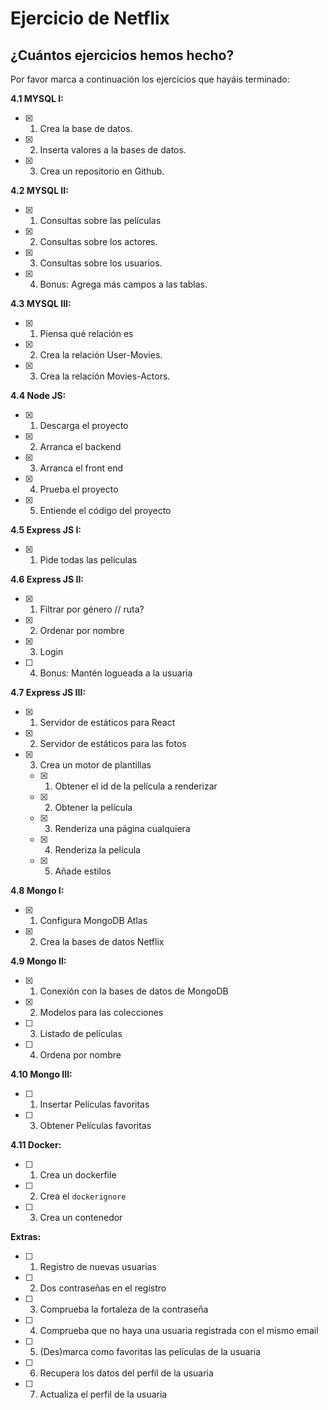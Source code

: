 # Ejercicio de Netflix

## ¿Cuántos ejercicios hemos hecho?

Por favor marca a continuación los ejercicios que hayáis terminado:

**4.1 MYSQL I:**

- [x] 1.  Crea la base de datos.
- [X] 2.  Inserta valores a la bases de datos.
- [X] 3.  Crea un repositorio en Github.

**4.2 MYSQL II:**

- [x] 1.  Consultas sobre las películas
- [x] 2.  Consultas sobre los actores.
- [x] 3.  Consultas sobre los usuarios.
- [x] 4.  Bonus: Agrega más campos a las tablas.

**4.3 MYSQL III:**

- [x] 1.  Piensa qué relación es
- [x] 2.  Crea la relación User-Movies.
- [x] 3.  Crea la relación Movies-Actors.

**4.4 Node JS:**

- [x] 1. Descarga el proyecto
- [x] 2. Arranca el backend
- [x] 3. Arranca el front end
- [x] 4. Prueba el proyecto
- [x] 5. Entiende el código del proyecto

**4.5 Express JS I:**

- [X] 1. Pide todas las películas

**4.6 Express JS II:**

- [X] 1. Filtrar por género // ruta? 
- [X] 2. Ordenar por nombre
- [X] 3. Login
- [ ] 4. Bonus: Mantén logueada a la usuaria

**4.7 Express JS III:**

- [X] 1. Servidor de estáticos para React
- [X] 2. Servidor de estáticos para las fotos
- [X] 3. Crea un motor de plantillas

  - [X] 1. Obtener el id de la película a renderizar
  - [X] 2. Obtener la película
  - [X] 3. Renderiza una página cualquiera
  - [X] 4. Renderiza la película
  - [X] 5. Añade estilos

**4.8 Mongo I:**

- [X] 1. Configura MongoDB Atlas
- [X] 2. Crea la bases de datos Netflix

**4.9 Mongo II:**

- [X] 1. Conexión con la bases de datos de MongoDB
- [X] 2. Modelos para las colecciones
- [ ] 3. Listado de películas
- [ ] 4. Ordena por nombre

**4.10 Mongo III:**

- [ ] 1. Insertar Películas favoritas
- [ ] 3. Obtener Películas favoritas

**4.11 Docker:**

- [ ] 1. Crea un dockerfile
- [ ] 2. Crea el `dockerignore`
- [ ] 3. Crea un contenedor

**Extras:**

- [ ] 1. Registro de nuevas usuarias
- [ ] 2. Dos contraseñas en el registro
- [ ] 3. Comprueba la fortaleza de la contraseña
- [ ] 4. Comprueba que no haya una usuaria registrada con el mismo email
- [ ] 5. (Des)marca como favoritas las películas de la usuaria
- [ ] 6. Recupera los datos del perfil de la usuaria
- [ ] 7. Actualiza el perfil de la usuaria
